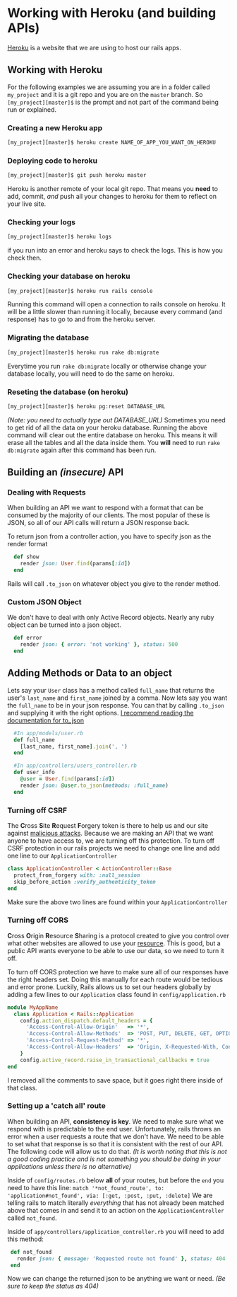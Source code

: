 # Working with Heroku (and building APIs)
[Heroku](https://heroku.com) is a website that we are using to host our rails apps.

## Working with Heroku
For the following examples we are assuming you are in a folder called `my_project` and it is a git repo and you are on the `master` branch. So `[my_project][master]$` is the prompt and not part of the command being run or explained.

### Creating a new Heroku app
```sh
[my_project][master]$ heroku create NAME_OF_APP_YOU_WANT_ON_HEROKU
```
### Deploying code to heroku
```sh
[my_project][master]$ git push heroku master
```
Heroku is another remote of your local git repo. That means you **need** to add, commit, *and* push all your changes to heroku for them to reflect on your live site.

### Checking your logs
```sh
[my_project][master]$ heroku logs
```
if you run into an error and heroku says to check the logs. This is how you check then.

### Checking your database on heroku
```sh
[my_project][master]$ heroku run rails console
```
Running this command will open a connection to rails console on heroku. It will be a little slower than running it locally, because every command (and response) has to go to and from the heroku server.

### Migrating the database
```sh
[my_project][master]$ heroku run rake db:migrate
```
Everytime you run `rake db:migrate` locally or otherwise change your database locally, you will need to do the same on heroku.

### Reseting the database (on heroku)
```sh
[my_project][master]$ heroku pg:reset DATABASE_URL
```
_(Note: you need to actually type out DATABASE_URL)_
Sometimes you need to get rid of all the data on your heroku database. Running the above command will clear out the entire database on heroku. This means it will erase all the tables and all the data inside them. You **will** need to run `rake db:migrate` again after this command has been run.


## Building an _(insecure)_ API
### Dealing with Requests
When building an API we want to respond with a format that can be consumed by the majority of our clients. The most popular of these is JSON, so all of our API calls will return a JSON response back. 

To return json from a controller action, you have to specify json as the render format

```rb
  def show
    render json: User.find(params[:id])
  end
```
Rails will call `.to_json` on whatever object you give to the render method.

### Custom JSON Object
We don't have to deal with only Active Record objects. Nearly any ruby object can be turned into a json object.

```rb
  def error
    render json: { error: 'not working' }, status: 500
  end
```

## Adding Methods or Data to an object
Lets say your `User` class has a method called `full_name` that returns the user's `last_name` and `first_name` joined by a comma. Now lets say you want the `full_name` to be in your json response. You can that by calling `.to_json` and supplying it with the right options. [I recommend reading the documentation for to_json](http://apidock.com/rails/ActiveRecord/Serialization/to_json)
```rb
  #In app/models/user.rb
  def full_name
    [last_name, first_name].join(', ')
  end
```
```rb
  #In app/controllers/users_controller.rb
  def user_info
    @user = User.find(params[:id])
    render json: @user.to_json(methods: :full_name)
  end
```
  
### Turning off CSRF
The **C**ross **S**ite **R**equest **F**orgery token is there to help us and our site against [malicious attacks](https://www.owasp.org/index.php/Cross-Site_Request_Forgery_%28CSRF%29_Prevention_Cheat_Sheet). Because we are making an API that we want anyone to have access to, we are turning off this protection. 
To turn off CSRF protection in our rails projects we need to change one line and add one line to our `ApplicationController`

```rb
class ApplicationController < ActionController::Base
  protect_from_forgery with: :null_session
  skip_before_action :verify_authenticity_token
end
```
Make sure the above two lines are found within your `ApplicationController`

### Turning off CORS
**C**ross **O**rigin **R**esource **S**haring is a protocol created to give you control over what other websites are allowed to use your [resource](https://developer.mozilla.org/en-US/docs/Web/HTTP/Access_control_CORS). This is good, but a public API wants everyone to be able to use our data, so we need to turn it off.

To turn off CORS protection we have to make sure all of our responses have the right headers set. Doing this manually for each route would be tedious and error prone. Luckily, Rails allows us to set our headers globally by adding a few lines to our `Application` class found in `config/application.rb`

```rb
module MyAppName
  class Application < Rails::Application
    config.action_dispatch.default_headers = {
      'Access-Control-Allow-Origin'   => '*',
      'Access-Control-Allow-Methods'  => 'POST, PUT, DELETE, GET, OPTIONS',
      'Access-Control-Request-Method' => '*',
      'Access-Control-Allow-Headers'  => 'Origin, X-Requested-With, Content-Type, Accept, Authorization'
    }
    config.active_record.raise_in_transactional_callbacks = true
end
```
I removed all the comments to save space, but it goes right there inside of that class.

### Setting up a 'catch all' route
When building an API, **consistency is key**. We need to make sure what we respond with is predictable to the end user. Unfortunately, rails throws an error when a user requests a route that we don't have. We need to be able to set what that response is so that it is consistent with the rest of our API. The following code will allow us to do that. _(It is worth noting that this is not a good coding practice and is not something you should be doing in your applications unless there is no alternative)_

Inside of `config/routes.rb` below **all** of your routes, but before the `end` you need to have this line:
`match '*not_found_route', to: 'application#not_found', via: [:get, :post, :put, :delete]`
We are telling rails to match literally *everything* that has not already been matched above that comes in and send it to an action on the `ApplicationController` called `not_found`.

Inside of `app/controllers/application_controller.rb` you will need to add this method:

```rb
 def not_found
   render json: { message: 'Requested route not found' }, status: 404
 end
```
Now we can change the returned json to be anything we want or need. _(Be sure to keep the status as 404)_
